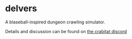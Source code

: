 # delvers
A blaseball-inspired dungeon crawling simulator.

Details and discussion can be found on [the crabitat discord](https://discord.gg/UWVxnPjs)
